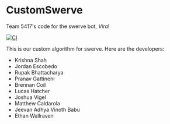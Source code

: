# CustomSwerve

Team 5417's code for the swerve bot, _Vira_!

[![CI](https://github.com/frc5417/CustomSwerve/actions/workflows/main.yml/badge.svg)](https://github.com/frc5417/CustomSwerve/actions/workflows/main.yml)

This is our custom algorithm for swerve. Here are the developers:
* Krishna Shah
* Jordan Escobedo
* Rupak Bhattacharya
* Pranav Gattineni
* Brennan Coil
* Lucas Hatcher
* Joshua Vigel
* Matthew Caldarola
* Jeevan Adhya Vinoth Babu 
* Ethan Wallraven
